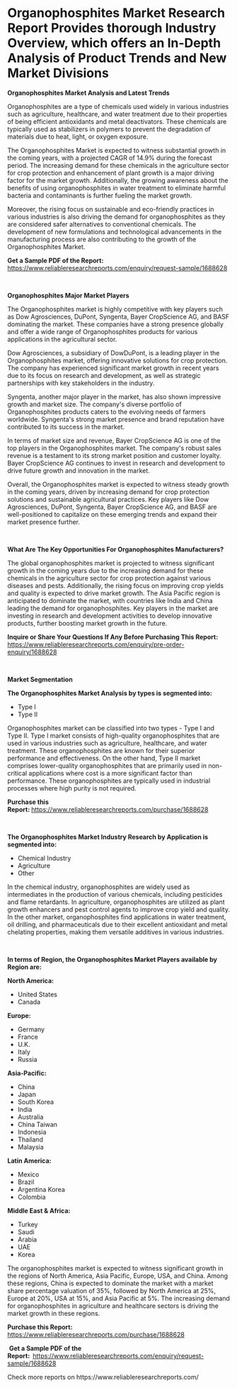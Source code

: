 <p><h1>Organophosphites Market Research Report Provides thorough Industry Overview, which offers an In-Depth Analysis of Product Trends and New Market Divisions</h1></p><p><strong>Organophosphites Market Analysis and Latest Trends</strong></p>
<p><p>Organophosphites are a type of chemicals used widely in various industries such as agriculture, healthcare, and water treatment due to their properties of being efficient antioxidants and metal deactivators. These chemicals are typically used as stabilizers in polymers to prevent the degradation of materials due to heat, light, or oxygen exposure.</p><p>The Organophosphites Market is expected to witness substantial growth in the coming years, with a projected CAGR of 14.9% during the forecast period. The increasing demand for these chemicals in the agriculture sector for crop protection and enhancement of plant growth is a major driving factor for the market growth. Additionally, the growing awareness about the benefits of using organophosphites in water treatment to eliminate harmful bacteria and contaminants is further fueling the market growth.</p><p>Moreover, the rising focus on sustainable and eco-friendly practices in various industries is also driving the demand for organophosphites as they are considered safer alternatives to conventional chemicals. The development of new formulations and technological advancements in the manufacturing process are also contributing to the growth of the Organophosphites Market.</p></p>
<p><strong>Get a Sample PDF of the Report:&nbsp;</strong> <a href="https://www.reliableresearchreports.com/enquiry/request-sample/1688628">https://www.reliableresearchreports.com/enquiry/request-sample/1688628</a></p>
<p>&nbsp;</p>
<p><strong>Organophosphites Major Market Players</strong></p>
<p><p>The Organophosphites market is highly competitive with key players such as Dow Agrosciences, DuPont, Syngenta, Bayer CropScience AG, and BASF dominating the market. These companies have a strong presence globally and offer a wide range of Organophosphites products for various applications in the agricultural sector.</p><p>Dow Agrosciences, a subsidiary of DowDuPont, is a leading player in the Organophosphites market, offering innovative solutions for crop protection. The company has experienced significant market growth in recent years due to its focus on research and development, as well as strategic partnerships with key stakeholders in the industry.</p><p>Syngenta, another major player in the market, has also shown impressive growth and market size. The company's diverse portfolio of Organophosphites products caters to the evolving needs of farmers worldwide. Syngenta's strong market presence and brand reputation have contributed to its success in the market.</p><p>In terms of market size and revenue, Bayer CropScience AG is one of the top players in the Organophosphites market. The company's robust sales revenue is a testament to its strong market position and customer loyalty. Bayer CropScience AG continues to invest in research and development to drive future growth and innovation in the market.</p><p>Overall, the Organophosphites market is expected to witness steady growth in the coming years, driven by increasing demand for crop protection solutions and sustainable agricultural practices. Key players like Dow Agrosciences, DuPont, Syngenta, Bayer CropScience AG, and BASF are well-positioned to capitalize on these emerging trends and expand their market presence further.</p></p>
<p>&nbsp;</p>
<p><strong>What Are The Key Opportunities For Organophosphites Manufacturers?</strong></p>
<p><p>The global organophosphites market is projected to witness significant growth in the coming years due to the increasing demand for these chemicals in the agriculture sector for crop protection against various diseases and pests. Additionally, the rising focus on improving crop yields and quality is expected to drive market growth. The Asia Pacific region is anticipated to dominate the market, with countries like India and China leading the demand for organophosphites. Key players in the market are investing in research and development activities to develop innovative products, further boosting market growth in the future.</p></p>
<p><strong>Inquire or Share Your Questions If Any Before Purchasing This Report:</strong> <a href="https://www.reliableresearchreports.com/enquiry/pre-order-enquiry/1688628">https://www.reliableresearchreports.com/enquiry/pre-order-enquiry/1688628</a></p>
<p>&nbsp;</p>
<p><strong>Market Segmentation</strong></p>
<p><strong>The Organophosphites Market Analysis by types is segmented into:</strong></p>
<p><ul><li>Type I</li><li>Type II</li></ul></p>
<p><p>Organophosphites market can be classified into two types - Type I and Type II. Type I market consists of high-quality organophosphites that are used in various industries such as agriculture, healthcare, and water treatment. These organophosphites are known for their superior performance and effectiveness. On the other hand, Type II market comprises lower-quality organophosphites that are primarily used in non-critical applications where cost is a more significant factor than performance. These organophosphites are typically used in industrial processes where high purity is not required.</p></p>
<p><strong>Purchase this Report:&nbsp;</strong><a href="https://www.reliableresearchreports.com/purchase/1688628">https://www.reliableresearchreports.com/purchase/1688628</a></p>
<p>&nbsp;</p>
<p><strong>The Organophosphites Market Industry Research by Application is segmented into:</strong></p>
<p><ul><li>Chemical Industry</li><li>Agriculture</li><li>Other</li></ul></p>
<p><p>In the chemical industry, organophosphites are widely used as intermediates in the production of various chemicals, including pesticides and flame retardants. In agriculture, organophosphites are utilized as plant growth enhancers and pest control agents to improve crop yield and quality. In the other market, organophosphites find applications in water treatment, oil drilling, and pharmaceuticals due to their excellent antioxidant and metal chelating properties, making them versatile additives in various industries.</p></p>
<p>&nbsp;</p>
<p><strong>In terms of Region, the Organophosphites Market Players available by Region are:</strong></p>
<p>
    <p> <strong> North America: </strong>
        <ul>
            <li>United States</li>
            <li>Canada</li>
        </ul>
        </p> 
    <p> <strong> Europe: </strong>
        <ul>
            <li>Germany</li>
            <li>France</li>
            <li>U.K.</li>
            <li>Italy</li>
            <li>Russia</li>
        </ul>
        </p> 
    <p> <strong> Asia-Pacific: </strong>
        <ul>
            <li>China</li>
            <li>Japan</li>
            <li>South Korea</li>
            <li>India</li>
            <li>Australia</li>
            <li>China Taiwan</li>
            <li>Indonesia</li>
            <li>Thailand</li>
            <li>Malaysia</li>
        </ul>
        </p> 
    <p> <strong> Latin America: </strong>
        <ul>
            <li>Mexico</li>
            <li>Brazil</li>
            <li>Argentina Korea</li>
            <li>Colombia</li>
        </ul>
        </p> 
    <p> <strong> Middle East & Africa: </strong>
        <ul>
            <li>Turkey</li>
            <li>Saudi</li>
            <li>Arabia</li>
            <li>UAE</li>
            <li>Korea</li>
        </ul>
    </p>
    </p>
<p><p>The organophosphites market is expected to witness significant growth in the regions of North America, Asia Pacific, Europe, USA, and China. Among these regions, China is expected to dominate the market with a market share percentage valuation of 35%, followed by North America at 25%, Europe at 20%, USA at 15%, and Asia Pacific at 5%. The increasing demand for organophosphites in agriculture and healthcare sectors is driving the market growth in these regions.</p></p>
<p><strong>Purchase this Report: </strong><a href="https://www.reliableresearchreports.com/purchase/1688628">https://www.reliableresearchreports.com/purchase/1688628</a></p>
<p>&nbsp;<strong>Get a Sample PDF of the Report:&nbsp;&nbsp;</strong><a href="https://www.reliableresearchreports.com/enquiry/request-sample/1688628">https://www.reliableresearchreports.com/enquiry/request-sample/1688628</a></p>
<p><strong></strong></p>
<p>Check more reports on https://www.reliableresearchreports.com/</p>